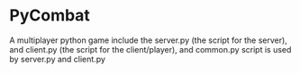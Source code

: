 # PyCombat
A multiplayer python game
include the server.py (the script for the server), and client.py (the script for the client/player), and common.py script is used by server.py and client.py

